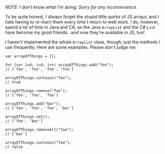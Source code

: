 _NOTE: I don't know what I'm doing. Sorry for any inconvenience._

To be quite honest, I always forget the stupid little quirks of JS arrays, and I hate having to re-learn them every time I return to web work. I do, however, spend a lot of time in Java and C#, so the Java `ArrayList` and the C# `List` have become my good friends...and now they're available in JS, too!

I haven't implemented the whole `ArrayList` class, though; just the methods I use frequently. Here are some examples. Please don't judge me.

```
var arrayOfThings = [];

for (var i=0; i<4; i++) arrayOfThings.add("foo");
// ['foo', 'foo', 'foo', 'foo']

arrayOfThings.contains("foo");
// true

arrayOfThings.remove("foo");
// ['foo', 'foo', 'foo']

arrayOfThings.add("bar");
// ['foo', 'foo', 'foo', 'bar']

arrayOfThings.set();
// ['foo', 'bar']

arrayOfThings.removeAll("foo");
// ['bar']

arrayOfThings.contains("foo");
// false
```
